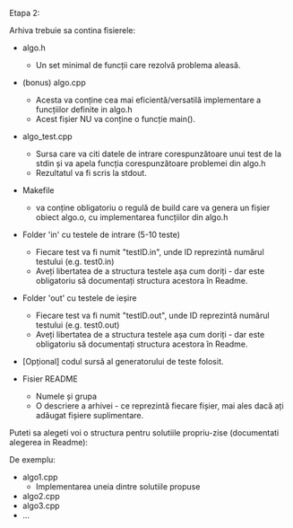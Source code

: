 
Etapa 2:

Arhiva trebuie sa contina fisierele:

* algo.h
    * Un set minimal de funcții care rezolvă problema aleasă.
    
* (bonus) algo.cpp
    * Acesta va conține cea mai eficientă/versatilă implementare a funcțiilor definite in algo.h
    * Acest fișier NU va conține o funcție main().

* algo_test.cpp
    * Sursa care va citi datele de intrare corespunzătoare unui test de la stdin și va apela
    funcția corespunzătoare problemei din algo.h
    * Rezultatul va fi scris la stdout. 

* Makefile 
    * va conține obligatoriu o regulă de build care va genera
    un fișier obiect algo.o, cu implementarea funcțiilor din algo.h

* Folder 'in' cu testele de intrare  (5-10 teste)
    * Fiecare test va fi numit "testID.in", unde ID reprezintă numărul
    testului (e.g. test0.in)
    * Aveți libertatea de a structura testele așa cum doriți - dar este
    obligatoriu să documentați structura acestora în Readme.
          
* Folder 'out' cu testele de ieșire
    * Fiecare test va fi numit "testID.out", unde ID reprezintă numărul
    testului (e.g. test0.out) 
    * Aveți libertatea de a structura testele așa cum doriți - dar este
    obligatoriu să documentați structura acestora în Readme.
     
* [Opțional] codul sursă al generatorului de teste folosit.

* Fisier README
    * Numele și grupa
    * O descriere a arhivei - ce reprezintă fiecare fișier, mai ales dacă ați adăugat
    fișiere suplimentare.
    
   
Puteti sa alegeti voi o structura pentru solutiile propriu-zise 
(documentati alegerea in Readme):

De exemplu:
* algo1.cpp 
    * Implementarea uneia dintre solutiile propuse 
* algo2.cpp 
* algo3.cpp
* ...   
